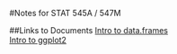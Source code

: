 #Notes for STAT 545A / 547M

##Links to Documents
[Intro to data.frames](https://github.com/alex-peterson/STAT-545-Notes/blob/master/545A%20Exploratory%20Data%20Analysis/cm004_data.frames_practice.R)   
[Intro to ggplot2](https://github.com/alex-peterson/STAT-545-Notes/blob/master/545A%20Exploratory%20Data%20Analysis/cm005_ggplot2_intro.R)